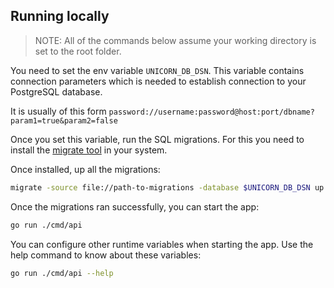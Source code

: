 ## Running locally
> NOTE: All of the commands below assume your working directory is set to the root folder.

You need to set the env variable `UNICORN_DB_DSN`. This variable contains connection parameters which is needed to establish connection to your PostgreSQL database.

It is usually of this form `password://username:password@host:port/dbname?param1=true&param2=false`

Once you set this variable, run the SQL migrations. For this you need to install the [migrate tool](https://github.com/golang-migrate/migrate/tree/master/cmd/migrate) in your system.

Once installed, up all the migrations:

```bash
migrate -source file://path-to-migrations -database $UNICORN_DB_DSN up
```

Once the migrations ran successfully, you can start the app:

```bash
go run ./cmd/api
```

You can configure other runtime variables when starting the app. Use the help command to know about these variables:

```bash
go run ./cmd/api --help
```